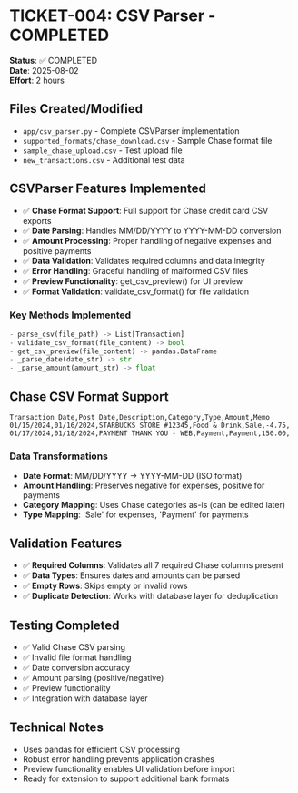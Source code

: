 # TICKET-004: CSV Parser - COMPLETED

**Status**: ✅ COMPLETED  
**Date**: 2025-08-02  
**Effort**: 2 hours

## Files Created/Modified
- `app/csv_parser.py` - Complete CSVParser implementation
- `supported_formats/chase_download.csv` - Sample Chase format file
- `sample_chase_upload.csv` - Test upload file
- `new_transactions.csv` - Additional test data

## CSVParser Features Implemented
- ✅ **Chase Format Support**: Full support for Chase credit card CSV exports
- ✅ **Date Parsing**: Handles MM/DD/YYYY to YYYY-MM-DD conversion
- ✅ **Amount Processing**: Proper handling of negative expenses and positive payments
- ✅ **Data Validation**: Validates required columns and data integrity
- ✅ **Error Handling**: Graceful handling of malformed CSV files
- ✅ **Preview Functionality**: get_csv_preview() for UI preview
- ✅ **Format Validation**: validate_csv_format() for file validation

### Key Methods Implemented
```python
- parse_csv(file_path) -> List[Transaction]
- validate_csv_format(file_content) -> bool
- get_csv_preview(file_content) -> pandas.DataFrame
- _parse_date(date_str) -> str
- _parse_amount(amount_str) -> float
```

## Chase CSV Format Support
```csv
Transaction Date,Post Date,Description,Category,Type,Amount,Memo
01/15/2024,01/16/2024,STARBUCKS STORE #12345,Food & Drink,Sale,-4.75,
01/17/2024,01/18/2024,PAYMENT THANK YOU - WEB,Payment,Payment,150.00,
```

### Data Transformations
- **Date Format**: MM/DD/YYYY → YYYY-MM-DD (ISO format)
- **Amount Handling**: Preserves negative for expenses, positive for payments
- **Category Mapping**: Uses Chase categories as-is (can be edited later)
- **Type Mapping**: 'Sale' for expenses, 'Payment' for payments

## Validation Features
- ✅ **Required Columns**: Validates all 7 required Chase columns present
- ✅ **Data Types**: Ensures dates and amounts can be parsed
- ✅ **Empty Rows**: Skips empty or invalid rows
- ✅ **Duplicate Detection**: Works with database layer for deduplication

## Testing Completed
- ✅ Valid Chase CSV parsing
- ✅ Invalid file format handling
- ✅ Date conversion accuracy
- ✅ Amount parsing (positive/negative)
- ✅ Preview functionality
- ✅ Integration with database layer

## Technical Notes
- Uses pandas for efficient CSV processing
- Robust error handling prevents application crashes
- Preview functionality enables UI validation before import
- Ready for extension to support additional bank formats